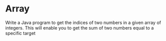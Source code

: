# Array
Write a Java program to get the indices of two numbers in a given array of integers. This will enable you to get the sum of two numbers equal to a specific target
